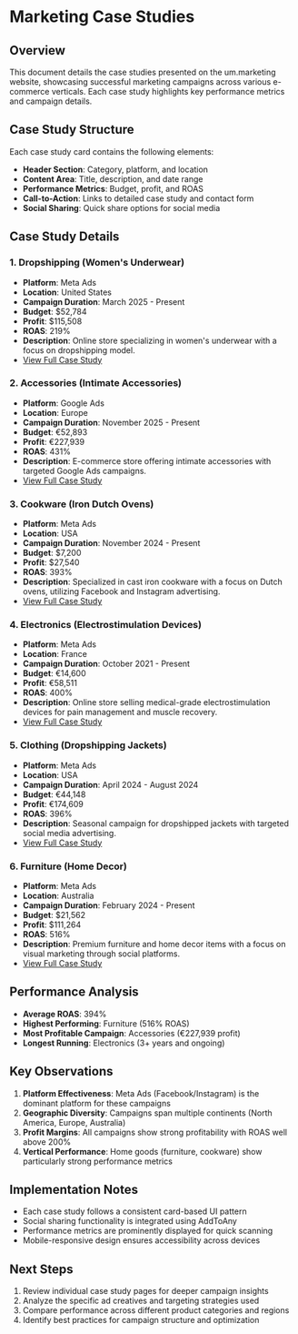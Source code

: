 # Marketing Case Studies

## Overview
This document details the case studies presented on the um.marketing website, showcasing successful marketing campaigns across various e-commerce verticals. Each case study highlights key performance metrics and campaign details.

## Case Study Structure
Each case study card contains the following elements:
- **Header Section**: Category, platform, and location
- **Content Area**: Title, description, and date range
- **Performance Metrics**: Budget, profit, and ROAS
- **Call-to-Action**: Links to detailed case study and contact form
- **Social Sharing**: Quick share options for social media

## Case Study Details

### 1. Dropshipping (Women's Underwear)
- **Platform**: Meta Ads
- **Location**: United States
- **Campaign Duration**: March 2025 - Present
- **Budget**: $52,784
- **Profit**: $115,508
- **ROAS**: 219%
- **Description**: Online store specializing in women's underwear with a focus on dropshipping model.
- [View Full Case Study](https://um.marketing/blog/cases/dropshipping/)

### 2. Accessories (Intimate Accessories)
- **Platform**: Google Ads
- **Location**: Europe
- **Campaign Duration**: November 2025 - Present
- **Budget**: €52,893
- **Profit**: €227,939
- **ROAS**: 431%
- **Description**: E-commerce store offering intimate accessories with targeted Google Ads campaigns.
- [View Full Case Study](https://um.marketing/blog/cases/accessories/)

### 3. Cookware (Iron Dutch Ovens)
- **Platform**: Meta Ads
- **Location**: USA
- **Campaign Duration**: November 2024 - Present
- **Budget**: $7,200
- **Profit**: $27,540
- **ROAS**: 393%
- **Description**: Specialized in cast iron cookware with a focus on Dutch ovens, utilizing Facebook and Instagram advertising.
- [View Full Case Study](https://um.marketing/blog/cases/facebook-ads-iron-dutch-ovens/)

### 4. Electronics (Electrostimulation Devices)
- **Platform**: Meta Ads
- **Location**: France
- **Campaign Duration**: October 2021 - Present
- **Budget**: €14,600
- **Profit**: €58,511
- **ROAS**: 400%
- **Description**: Online store selling medical-grade electrostimulation devices for pain management and muscle recovery.
- [View Full Case Study](https://um.marketing/blog/cases/electronics/)

### 5. Clothing (Dropshipping Jackets)
- **Platform**: Meta Ads
- **Location**: USA
- **Campaign Duration**: April 2024 - August 2024
- **Budget**: €44,148
- **Profit**: €174,609
- **ROAS**: 396%
- **Description**: Seasonal campaign for dropshipped jackets with targeted social media advertising.
- [View Full Case Study](https://um.marketing/blog/cases/clothing/)

### 6. Furniture (Home Decor)
- **Platform**: Meta Ads
- **Location**: Australia
- **Campaign Duration**: February 2024 - Present
- **Budget**: $21,562
- **Profit**: $111,264
- **ROAS**: 516%
- **Description**: Premium furniture and home decor items with a focus on visual marketing through social platforms.
- [View Full Case Study](https://um.marketing/blog/cases/furniture-home-decor/)

## Performance Analysis
- **Average ROAS**: 394%
- **Highest Performing**: Furniture (516% ROAS)
- **Most Profitable Campaign**: Accessories (€227,939 profit)
- **Longest Running**: Electronics (3+ years and ongoing)

## Key Observations
1. **Platform Effectiveness**: Meta Ads (Facebook/Instagram) is the dominant platform for these campaigns
2. **Geographic Diversity**: Campaigns span multiple continents (North America, Europe, Australia)
3. **Profit Margins**: All campaigns show strong profitability with ROAS well above 200%
4. **Vertical Performance**: Home goods (furniture, cookware) show particularly strong performance metrics

## Implementation Notes
- Each case study follows a consistent card-based UI pattern
- Social sharing functionality is integrated using AddToAny
- Performance metrics are prominently displayed for quick scanning
- Mobile-responsive design ensures accessibility across devices

## Next Steps
1. Review individual case study pages for deeper campaign insights
2. Analyze the specific ad creatives and targeting strategies used
3. Compare performance across different product categories and regions
4. Identify best practices for campaign structure and optimization

